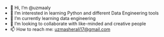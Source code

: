 - 👋 Hi, I’m @uzmaaly
- 👀 I’m interested in learning Python and different Data Engineering tools
- 🌱 I’m currently learning data engineering
- 💞️ I’m looking to collaborate with like-minded and creative people
- 📫 How to reach me: uzmasherali17@gmail.com

<!---
uzmaaly/uzmaaly is a ✨ special ✨ repository because its `README.md` (this file) appears on your GitHub profile.
You can click the Preview link to take a look at your changes.
--->

